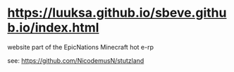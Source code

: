# https://luuksa.github.io/sbeve.github.io/index.html
website part of the EpicNations Minecraft hot e-rp


see: https://github.com/NicodemusN/stutzland
